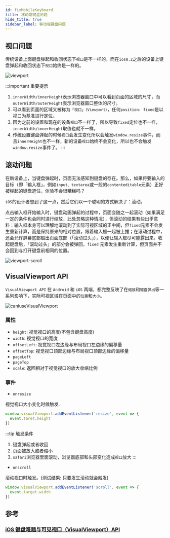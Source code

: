```yaml
---
id: fixMobileKeyboard
title: 移动端键盘问题
hide_title: true
sidebar_label: 移动端键盘问题
---
```


## 视口问题

传统设备上面键盘弹起和收回状态下`视口`是不一样的，而在`ios8.2`之后的设备上键盘弹起和收回状态下`视口`始终是一样的。

![viewport](/img/74963876-69a72c80-544d-11ea-98e2-a87c0f73724c.png)

:::important 重要提示
1. `innerWidth/innerHeight`表示浏览器窗口中可以看到页面的区域的尺寸，而 `outerWidth/outerHeight`表示浏览器窗口整体的尺寸。
2. 可以看到页面的区域又被称为`「视口」（Viewport）`，任何`position: fixed`是以视口为基准进行定位。
3. 因为之前的设置和现在的设备`视口`不一样了，所以导致`fixed`定位也不一样，`innerWidth/innerHeight`取值也就不一样。
4. 传统设置键盘弹起的时候`视口`会发生变化所以会触发`window.resize`事件，而且`innerHeight`也不一样，新的设备`视口`始终不会变化，所以也不会触发`window.resize`事件了。
:::

## 滚动问题

在新设备上，当键盘弹起时，页面无法感知到键盘的存在。那么，如果将要输入的目标（即「输入框」，例如`input、textarea`或一般的`contenteditable`元素）正好被弹起的键盘遮住，体验不会很糟糕吗？

`iOS`的设计者想到了这一点，然后它们以一个聪明的方式解决了：滚动。

点击输入框开始输入时，键盘动画弹起的过程中，页面会随之一起滚动（如果满足一定的条件也会同时进行缩放，此处忽略这种情况），但滚动的结果有些出乎意料：输入框本身可以理解地滚动到了实际可视区域的正中间，但`fixed`元素不会发生重新计算，而是保持原来的相对位置，跟着输入框一起被上推；在滚动过程中，还会允许屏幕底部超出页面底部（「滚动过头」），以便让输入框尽可能露出来。收起键盘后，「滚动过头」的部分会被弹回，`fixed` 元素发生重新计算，但页面并不会回到与打开键盘前相同的位置。

![viewport-scroll](/img/74966210-9e1ce780-5451-11ea-93dc-38fe4e4980d2.png)

## VisualViewport API

`VisualViewport API` 在 `Android` 和 `iOS` 两端，都完整反映了在`缩放`和`键盘弹出`等一系列影响下，实际可视区域在页面中的`位置`和`大小`。

![caniuseVisualViewport](/img/caniuse_visualviewport.png)

### 属性

- `height`: 视觉视口的高度(不包含键盘高度)
- `width`: 视觉视口的宽度
- `offsetLeft`: 视觉视口左边缘与布局视口左边缘的偏移量
- `offsetTop`: 视觉视口顶部边缘与布局视口顶部边缘的偏移量
- `pageLeft`
- `pageTop`
- `scale`: 返回相对于视觉视口的放大收缩比例

### 事件

- `onresize`

视觉视口大小变化时候触发.

```javascript
window.visualViewport.addEventListener('resize', event => {
  event.taret.height
})
```

:::tip 触发条件
1. 键盘弹起或者收回
2. 页面被放大或者缩小
3. `safari`浏览器里面滚动，浏览器底部和头部变化造成`视口`放大
:::

- `onscroll`

滚动视口时触发。(测试结果: 只要发生滚动就会触发)

```javascript
window.visualViewport.addEventListener('scroll', event => {
  event.target.width
})
```

## 参考

### [iOS 键盘难题与可见视口（VisualViewport）API](https://segmentfault.com/a/1190000021874101)
